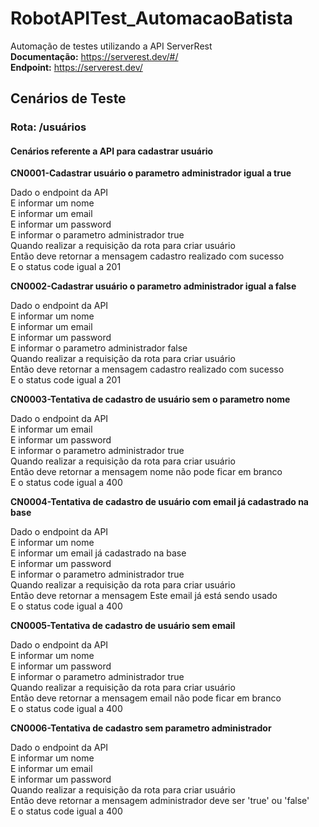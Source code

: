 # RobotAPITest_AutomacaoBatista

Automação de testes utilizando a API ServerRest<br />
**Documentação:** https://serverest.dev/#/<br />
**Endpoint:** https://serverest.dev/

## Cenários de Teste

### **Rota:** /usuários

#### Cenários referente a API para cadastrar usuário

**CN0001-Cadastrar usuário o parametro administrador igual a true**

Dado o endpoint da API<br />
E informar um nome<br />
E informar um email<br />
E informar um password<br />
E informar o parametro administrador true<br />
Quando realizar a requisição da rota para criar usuário<br />
Então deve retornar a mensagem cadastro realizado com sucesso<br />
E o status code igual a 201

**CN0002-Cadastrar usuário o parametro administrador igual a false**

Dado o endpoint da API<br />
E informar um nome<br />
E informar um email<br />
E informar um password<br />
E informar o parametro administrador false<br />
Quando realizar a requisição da rota para criar usuário<br />
Então deve retornar a mensagem cadastro realizado com sucesso<br />
E o status code igual a 201

**CN0003-Tentativa de cadastro de usuário sem o parametro nome**

Dado o endpoint da API<br />
E informar um email<br />
E informar um password<br />
E informar o parametro administrador true<br />
Quando realizar a requisição da rota para criar usuário<br />
Então deve retornar a mensagem nome não pode ficar em branco<br />
E o status code igual a 400

**CN0004-Tentativa de cadastro de usuário com email já cadastrado na base**

Dado o endpoint da API<br />
E informar um nome<br />
E informar um email já cadastrado na base<br />
E informar um password<br />
E informar o parametro administrador true<br />
Quando realizar a requisição da rota para criar usuário<br />
Então deve retornar a mensagem Este email já está sendo usado<br />
E o status code igual a 400

**CN0005-Tentativa de cadastro de usuário sem email**

Dado o endpoint da API<br />
E informar um nome<br />
E informar um password<br />
E informar o parametro administrador true<br />
Quando realizar a requisição da rota para criar usuário<br />
Então deve retornar a mensagem email não pode ficar em branco<br />
E o status code igual a 400

**CN0006-Tentativa de cadastro sem parametro administrador**

Dado o endpoint da API<br />
E informar um nome<br />
E informar um email<br />
E informar um password<br />
Quando realizar a requisição da rota para criar usuário<br />
Então deve retornar a mensagem administrador deve ser 'true' ou 'false'<br />
E o status code igual a 400